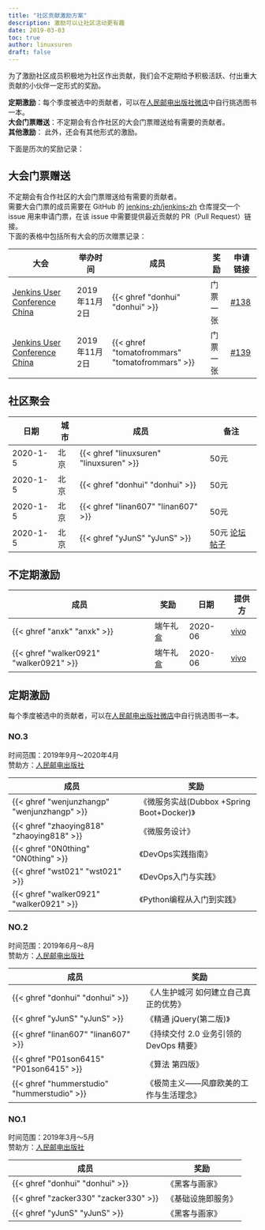 ```yaml
---
title: "社区贡献激励方案"
description: 激励可以让社区活动更有趣
date: 2019-03-03
toc: true
author: linuxsuren
draft: false
---
```


为了激励社区成员积极地为社区作出贡献，我们会不定期给予积极活跃、付出重大贡献的小伙伴一定形式的奖励。

**定期激励**：每个季度被选中的贡献者，可以在[人民邮电出版社微店](https://shop16629033.youzan.com/v2/showcase/homepage?kdt_id=16436865)中自行挑选图书一本。  
**大会门票赠送**：不定期会有合作社区的大会门票赠送给有需要的贡献者。  
**其他激励**： 此外，还会有其他形式的激励。

下面是历次的奖励记录：

## 大会门票赠送
不定期会有合作社区的大会门票赠送给有需要的贡献者。  
需要大会门票的成员需要在 GitHub 的 [jenkins-zh/jenkins-zh](https://github.com/jenkins-zh/jenkins-zh/) 仓库提交一个 issue 用来申请门票，在该 issue 中需要提供最近贡献的 PR（Pull Request）链接。  
下面的表格中包括所有大会的历次赠票记录：

|大会|举办时间|成员|奖励|申请链接|
|----|----|----|----|----|
|[Jenkins User Conference China]|2019年11月2日|{{< ghref "donhui" "donhui" >}}|门票一张|[#138](https://github.com/jenkins-zh/jenkins-zh/issues/138)|
|[Jenkins User Conference China]|2019年11月2日|{{< ghref "tomatofrommars" "tomatofrommars" >}}|门票一张|[#139](https://github.com/jenkins-zh/jenkins-zh/issues/139)|

## 社区聚会

|日期|城市|成员|备注|
|---|---|---|---|
| 2020-1-5 | 北京 | {{< ghref "linuxsuren" "linuxsuren" >}} | 50元 |
| 2020-1-5 | 北京 | {{< ghref "donhui" "donhui" >}} | 50元 |
| 2020-1-5 | 北京 | {{< ghref "linan607" "linan607" >}} | 50元 |
| 2020-1-5 | 北京 | {{< ghref "yJunS" "yJunS" >}} | 50元 [论坛帖子](https://community.jenkins-zh.cn/t/topic/178) |

## 不定期激励
|成员|奖励|日期|提供方|
|----|----|----|----|
|{{< ghref "anxk" "anxk" >}}| 端午礼盒  | 2020-06 | [vivo](https://www.vivo.com) |
|{{< ghref "walker0921" "walker0921" >}}| 端午礼盒  | 2020-06 | [vivo](https://www.vivo.com) |

## 定期激励
每个季度被选中的贡献者，可以在[人民邮电出版社微店](https://shop16629033.youzan.com/v2/showcase/homepage?kdt_id=16436865)中自行挑选图书一本。  

### NO.3
时间范围：2019年9月～2020年4月  
赞助方：[人民邮电出版社][ptpress]

|成员|奖励|
|----|----|
|{{< ghref "wenjunzhangp" "wenjunzhangp" >}}|《微服务实战(Dubbox +Spring Boot+Docker)》|
|{{< ghref "zhaoying818" "zhaoying818" >}}|《微服务设计》|
|{{< ghref "0N0thing" "0N0thing" >}}|《DevOps实践指南》|
|{{< ghref "wst021" "wst021" >}}|《DevOps入门与实践》|
|{{< ghref "walker0921" "walker0921" >}}|《Python编程从入门到实践》|

### NO.2
时间范围：2019年6月～8月  
赞助方：[人民邮电出版社][ptpress]

|成员|奖励|
|----|----|
|{{< ghref "donhui" "donhui" >}}|《人生护城河 如何建立自己真正的优势》|
|{{< ghref "yJunS" "yJunS" >}}|《精通 jQuery(第二版)》|
|{{< ghref "linan607" "linan607" >}}|《持续交付 2.0 业务引领的 DevOps 精要》|
|{{< ghref "P01son6415" "P01son6415" >}}|《算法 第四版》|
|{{< ghref "hummerstudio" "hummerstudio" >}}|《极简主义——风靡欧美的工作与生活理念》|

### NO.1
时间范围：2019年3月～5月  
赞助方：[人民邮电出版社][ptpress]

|成员|奖励|
|----|----|
|{{< ghref "donhui" "donhui" >}}|《黑客与画家》|
|{{< ghref "zacker330" "zacker330" >}}|《基础设施即服务》|
|{{< ghref "yJunS" "yJunS" >}}|《黑客与画家》|

[ptpress]: https://www.ptpress.com.cn/
[Jenkins User Conference China]: https://www.bagevent.com/event/5872241
